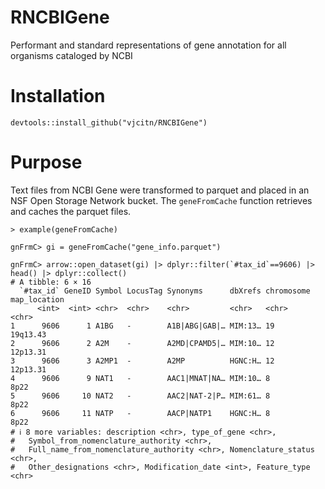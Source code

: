 # RNCBIGene

Performant and standard representations of gene annotation for all organisms cataloged by NCBI

# Installation

`devtools::install_github("vjcitn/RNCBIGene")`

# Purpose

Text files from NCBI Gene were transformed to parquet and placed in
an NSF Open Storage Network bucket.  The `geneFromCache` function
retrieves and caches the parquet files.

```
> example(geneFromCache)

gnFrmC> gi = geneFromCache("gene_info.parquet")

gnFrmC> arrow::open_dataset(gi) |> dplyr::filter(`#tax_id`==9606) |> head() |> dplyr::collect()
# A tibble: 6 × 16
  `#tax_id` GeneID Symbol LocusTag Synonyms      dbXrefs chromosome map_location
      <int>  <int> <chr>  <chr>    <chr>         <chr>   <chr>      <chr>       
1      9606      1 A1BG   -        A1B|ABG|GAB|… MIM:13… 19         19q13.43    
2      9606      2 A2M    -        A2MD|CPAMD5|… MIM:10… 12         12p13.31    
3      9606      3 A2MP1  -        A2MP          HGNC:H… 12         12p13.31    
4      9606      9 NAT1   -        AAC1|MNAT|NA… MIM:10… 8          8p22        
5      9606     10 NAT2   -        AAC2|NAT-2|P… MIM:61… 8          8p22        
6      9606     11 NATP   -        AACP|NATP1    HGNC:H… 8          8p22        
# ℹ 8 more variables: description <chr>, type_of_gene <chr>,
#   Symbol_from_nomenclature_authority <chr>,
#   Full_name_from_nomenclature_authority <chr>, Nomenclature_status <chr>,
#   Other_designations <chr>, Modification_date <int>, Feature_type <chr>
```
